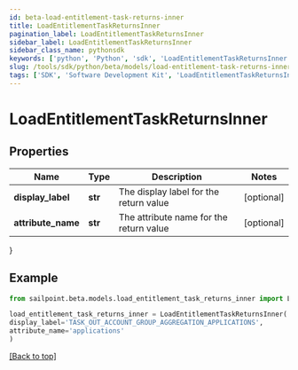 ```yaml
---
id: beta-load-entitlement-task-returns-inner
title: LoadEntitlementTaskReturnsInner
pagination_label: LoadEntitlementTaskReturnsInner
sidebar_label: LoadEntitlementTaskReturnsInner
sidebar_class_name: pythonsdk
keywords: ['python', 'Python', 'sdk', 'LoadEntitlementTaskReturnsInner', 'BetaLoadEntitlementTaskReturnsInner'] 
slug: /tools/sdk/python/beta/models/load-entitlement-task-returns-inner
tags: ['SDK', 'Software Development Kit', 'LoadEntitlementTaskReturnsInner', 'BetaLoadEntitlementTaskReturnsInner']
---
```


# LoadEntitlementTaskReturnsInner


## Properties

Name | Type | Description | Notes
------------ | ------------- | ------------- | -------------
**display_label** | **str** | The display label for the return value | [optional] 
**attribute_name** | **str** | The attribute name for the return value | [optional] 
}

## Example

```python
from sailpoint.beta.models.load_entitlement_task_returns_inner import LoadEntitlementTaskReturnsInner

load_entitlement_task_returns_inner = LoadEntitlementTaskReturnsInner(
display_label='TASK_OUT_ACCOUNT_GROUP_AGGREGATION_APPLICATIONS',
attribute_name='applications'
)

```
[[Back to top]](#) 

